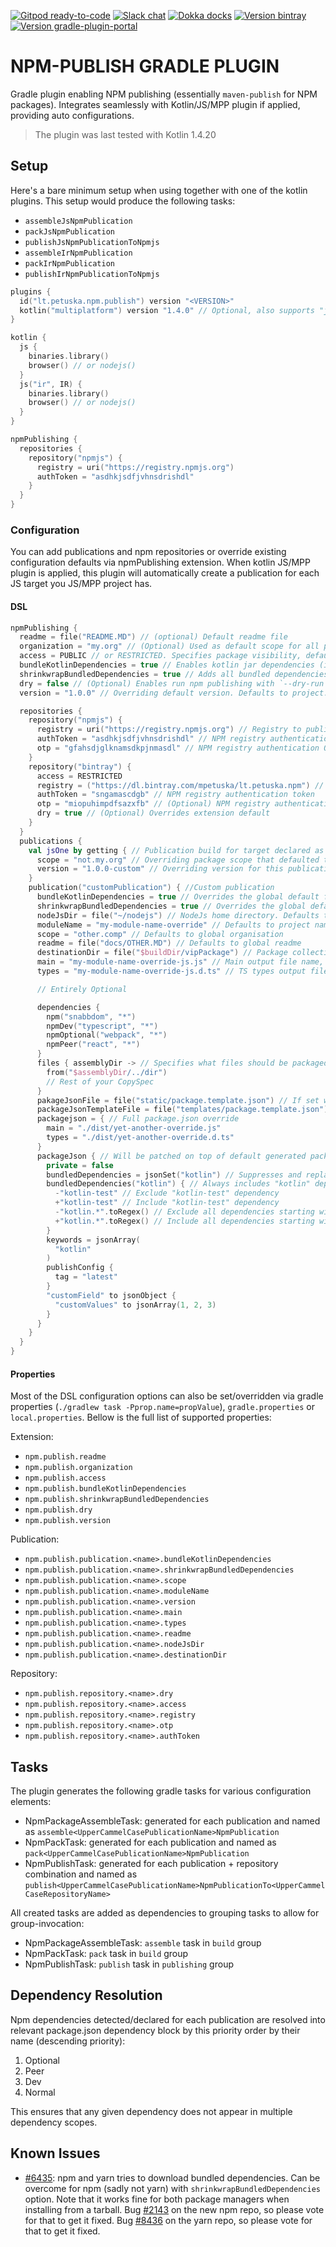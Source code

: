[![Gitpod ready-to-code](https://img.shields.io/badge/gitpod-ready_to_code-blue?logo=gitpod&style=flat-square)](https://gitpod.io/#https://github.com/mpetuska/npm-publish)
[![Slack chat](https://img.shields.io/badge/kotlinlang-green?logo=slack&style=flat-square)](https://kotlinlang.slack.com/team/UL1A5BA2X)
[![Dokka docks](https://img.shields.io/badge/docs-dokka-orange?style=flat-square)](http://mpetuska.github.io/npm-publish)
[![Version bintray](https://img.shields.io/bintray/v/mpetuska/lt.petuska/npm-publish?style=flat-square&logo=jfrog-bintray)](https://bintray.com/mpetuska/lt.petuska/npm-publish/_latestVersion)
[![Version gradle-plugin-portal](https://img.shields.io/maven-metadata/v?label=gradle%20plugin%20portal&logo=gradle&metadataUrl=https%3A%2F%2Fplugins.gradle.org%2Fm2%2Flt.petuska%2Fnpm-publish%2Fmaven-metadata.xml&style=flat-square)](https://plugins.gradle.org/plugin/lt.petuska.npm.publish)

# NPM-PUBLISH GRADLE PLUGIN

Gradle plugin enabling NPM publishing (essentially `maven-publish` for NPM packages). Integrates seamlessly with Kotlin/JS/MPP plugin if applied,
providing auto configurations.

>The plugin was last tested with Kotlin 1.4.20

## Setup
Here's a bare minimum setup when using together with one of the kotlin plugins. 
This setup would produce the following tasks:
* `assembleJsNpmPublication`
* `packJsNpmPublication`
* `publishJsNpmPublicationToNpmjs`
* `assembleIrNpmPublication`
* `packIrNpmPublication`
* `publishIrNpmPublicationToNpmjs`

```kotlin
plugins {
  id("lt.petuska.npm.publish") version "<VERSION>"
  kotlin("multiplatform") version "1.4.0" // Optional, also supports "js"
}

kotlin {
  js {
    binaries.library()
    browser() // or nodejs()
  }
  js("ir", IR) {
    binaries.library()
    browser() // or nodejs()
  }
}

npmPublishing {
  repositories {
    repository("npmjs") {      
      registry = uri("https://registry.npmjs.org")
      authToken = "asdhkjsdfjvhnsdrishdl"
    }
  }
}
```

### Configuration
You can add publications and npm repositories or override existing configuration defaults via npmPublishing extension.
When kotlin JS/MPP plugin is applied, this plugin will automatically create a publication for each JS target you JS/MPP project has.

#### DSL
```kotlin
npmPublishing {
  readme = file("README.MD") // (optional) Default readme file
  organization = "my.org" // (Optional) Used as default scope for all publications
  access = PUBLIC // or RESTRICTED. Specifies package visibility, defaults to PUBLIC
  bundleKotlinDependencies = true // Enables kotlin jar dependencies (including their transitive dependencies) to be resolved bundled automatically for autogenerated publications. Defaults to true and can be overriden for each publication.
  shrinkwrapBundledDependencies = true // Adds all bundled dependencies to npm-shrinkwrap.json. Defaults to true and can be overridden for each publication.
  dry = false // (Optional) Enables run npm publishing with `--dry-run` (does everything except uploading the files). Defaults to false.
  version = "1.0.0" // Overriding default version. Defaults to project.version or rootProject.version, whichever found first

  repositories {
    repository("npmjs") {      
      registry = uri("https://registry.npmjs.org") // Registry to publish to
      authToken = "asdhkjsdfjvhnsdrishdl" // NPM registry authentication token
      otp = "gfahsdjglknamsdkpjnmasdl" // NPM registry authentication OTP
    }
    repository("bintray") {   
      access = RESTRICTED   
      registry = ("https://dl.bintray.com/mpetuska/lt.petuska.npm") // Registry to publish to
      authToken = "sngamascdgb" // NPM registry authentication token
      otp = "miopuhimpdfsazxfb" // (Optional) NPM registry authentication OTP
      dry = true // (Optional) Overrides extension default
    }
  }
  publications {
    val jsOne by getting { // Publication build for target declared as `kotlin { js("jsOne") { nodejs() } }`
      scope = "not.my.org" // Overriding package scope that defaulted to organization property from before
      version = "1.0.0-custom" // Overriding version for this publication. Defaults to extension default version
    }
    publication("customPublication") { //Custom publication
      bundleKotlinDependencies = true // Overrides the global default for this publication
      shrinkwrapBundledDependencies = true // Overrides the global default for this publication
      nodeJsDir = file("~/nodejs") // NodeJs home directory. Defaults to $NODE_HOME if present or kotlinNodeJsSetup output for default publications
      moduleName = "my-module-name-override" // Defaults to project name
      scope = "other.comp" // Defaults to global organisation
      readme = file("docs/OTHER.MD") // Defaults to global readme
      destinationDir = file("$buildDir/vipPackage") // Package collection directory, defaults to File($buildDir/publications/npm/$name")
      main = "my-module-name-override-js.js" // Main output file name, set automatically for default publications
      types = "my-module-name-override-js.d.ts" // TS types output file name, set automatically for default publications

      // Entirely Optional

      dependencies {
        npm("snabbdom", "*")
        npmDev("typescript", "*")
        npmOptional("webpack", "*")
        npmPeer("react", "*")
      }           
      files { assemblyDir -> // Specifies what files should be packaged. Preconfigured for default publications, yet can be extended if needed
        from("$assemblyDir/../dir")
        // Rest of your CopySpec     
      }
      pakageJsonFile = file("static/package.template.json") // If set will be used as-is ignoring further configurations while getting renamed to package.json regardless of the actual name.
      packageJsonTemplateFile = file("templates/package.template.json") // Will be used as a template for default settings, `packageJson` DSL can override its settings.
      packagejson = { // Full package.json override
        main = "./dist/yet-another-override.js"
        types = "./dist/yet-another-override.d.ts"
      }
      packageJson { // Will be patched on top of default generated package.json
        private = false
        bundledDependencies = jsonSet("kotlin") // Suppresses and replaces autogenerated bundled dependencies
        bundledDependencies("kotlin") { // Always includes "kotlin" dependency and filters out the rest by the spec
          -"kotlin-test" // Exclude "kotlin-test" dependency
          +"kotlin-test" // Include "kotlin-test" dependency
          -"kotlin.*".toRegex() // Exclude all dependencies starting with "kotlin"
          +"kotlin.*".toRegex() // Include all dependencies starting with "kotlin"
        }
        keywords = jsonArray(
          "kotlin"
        )
        publishConfig {
          tag = "latest"
        }
        "customField" to jsonObject {
          "customValues" to jsonArray(1, 2, 3)
        }
      }
    }
  }
}
```

#### Properties
Most of the DSL configuration options can also be set/overridden via 
gradle properties (`./gradlew task -Pprop.name=propValue`), `gradle.properties` or `local.properties`.
Bellow is the full list of supported properties: 

Extension:
* `npm.publish.readme`
* `npm.publish.organization`
* `npm.publish.access`
* `npm.publish.bundleKotlinDependencies`
* `npm.publish.shrinkwrapBundledDependencies`
* `npm.publish.dry`
* `npm.publish.version`

Publication:
* `npm.publish.publication.<name>.bundleKotlinDependencies`
* `npm.publish.publication.<name>.shrinkwrapBundledDependencies`
* `npm.publish.publication.<name>.scope`
* `npm.publish.publication.<name>.moduleName`
* `npm.publish.publication.<name>.version`
* `npm.publish.publication.<name>.main`
* `npm.publish.publication.<name>.types`
* `npm.publish.publication.<name>.readme`
* `npm.publish.publication.<name>.nodeJsDir`
* `npm.publish.publication.<name>.destinationDir`

Repository:
* `npm.publish.repository.<name>.dry`
* `npm.publish.repository.<name>.access`
* `npm.publish.repository.<name>.registry`
* `npm.publish.repository.<name>.otp`
* `npm.publish.repository.<name>.authToken`

## Tasks
The plugin generates the following gradle tasks for various configuration elements:
* NpmPackageAssembleTask: generated for each publication and named as `assemble<UpperCammelCasePublicationName>NpmPublication`
* NpmPackTask: generated for each publication and named as `pack<UpperCammelCasePublicationName>NpmPublication`
* NpmPublishTask: generated for each publication + repository combination and named as `publish<UpperCammelCasePublicationName>NpmPublicationTo<UpperCammelCaseRepositoryName>`

All created tasks are added as dependencies to grouping tasks to allow for group-invocation:
* NpmPackageAssembleTask: `assemble` task in `build` group
* NpmPackTask: `pack` task in `build` group
* NpmPublishTask: `publish` task in `publishing` group

## Dependency Resolution
Npm dependencies detected/declared for each publication are resolved into relevant 
package.json dependency block by this priority order by their name (descending priority):
1. Optional
2. Peer
3. Dev
4. Normal

This ensures that any given dependency does not appear in multiple dependency scopes.

## Known Issues
* [#6435](https://github.com/npm/npm/issues/6435): npm and yarn tries to download bundled dependencies.
  Can be overcome for npm (sadly not yarn) with `shrinkwrapBundledDependencies` option.
  Note that it works fine for both package managers when installing from a tarball. 
  Bug [#2143](https://github.com/npm/cli/issues/2143) on the new npm repo, so please vote for that to get it fixed.
  Bug [#8436](https://github.com/yarnpkg/yarn/issues/8436) on the yarn repo, so please vote for that to get it fixed.
